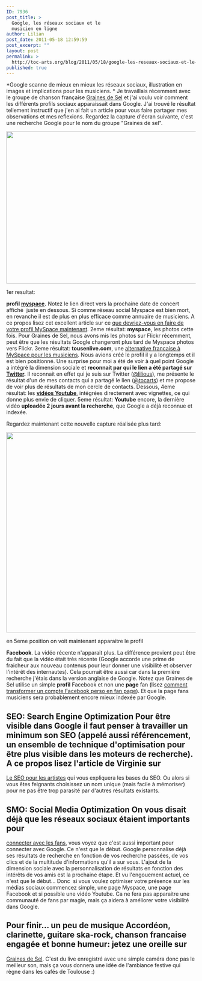 ```yaml
---
ID: 7936
post_title: >
  Google, les réseaux sociaux et le
  musicien en ligne
author: Lilian
post_date: 2011-05-18 12:59:59
post_excerpt: ""
layout: post
permalink: >
  http://toc-arts.org/blog/2011/05/18/google-les-reseaux-sociaux-et-le-musicien-en-ligne/
published: true
---
```

*Google scanne de mieux en mieux les réseaux sociaux, illustration en images et implications pour les musiciens. * Je travaillais récemment avec le groupe de chanson française [Graines de Sel][1] et j'ai voulu voir comment les différents profils sociaux apparaissait dans Google. J'ai trouvé le résultat tellement instructif que j'en ai fait un article pour vous faire partager mes observations et mes reflexions. Regardez la capture d'écran suivante, c'est une recherche Google pour le nom du groupe "Graines de sel". <p style="text-align: center;">
  <a href="http://toc-arts.org/blog/wp-content/uploads/2011/04/graines-de-sel-google.jpg"><img class="aligncenter" title="graines-de-sel-google" src="http://toc-arts.org/blog/wp-content/uploads/2011/04/graines-de-sel-google.jpg" alt="" width="533" height="405" /></a>
</p> 1er resultat: 

**profil [myspace][2].** Notez le lien direct vers la prochaine date de concert affiché  juste en dessous. Si comme réseau social Myspace est bien mort, en revanche il est de plus en plus efficace comme annuaire de musiciens. A ce propos lisez cet excellent article sur ce [que devriez-vous en faire de v][3][otre profil MySpace ][3][maintenant][3]. 2eme résultat: **myspace**, les photos cette fois. Pour Graines de Sel, nous avons mis les photos sur Flickr récemment, peut être que les résultats Google changeront plus tard de Myspace photos vers Flickr. 3eme résultat: **tousenlive.com**, une <a rel="bookmark" href="../2008/12/10/alternatives-a-myspace-pour-les-musiciens-tousenlivecom/">alternative francaise à MySpace pour les musiciens</a>. Nous avions créé le profil il y a longtemps et il est bien positionné. Une surprise pour moi a été de voir à quel point Google a intégré la dimension sociale et **reconnait par qui le lien a été partagé sur [Twitter][4].** Il reconnait en effet qui je suis sur Twitter ([@lilious][5]), me présente le résultat d'un de mes contacts qui a partagé le lien ([@tocarts][6]) et me propose de voir plus de résultats de mon cercle de contacts. Dessous, 4eme résultat: les [**vidéos Youtube**][7], intégrées directement avec vignettes, ce qui donne plus envie de cliquer. 5eme résultat: **Youtube** encore, la dernière vidéo **uploadée 2 jours avant la recherche**, que Google a déjà reconnue et indexée. <p style="text-align: left;">
  Regardez maintenant cette nouvelle capture réalisée plus tard:
</p>

<p style="text-align: center;">
  <a href="http://toc-arts.org/blog/wp-content/uploads/2011/04/google-graines-de-sel-2.jpg"><img class="size-full wp-image-7942  aligncenter" title="google-graines-de-sel-2" src="http://toc-arts.org/blog/wp-content/uploads/2011/04/google-graines-de-sel-2.jpg" alt="" width="533" /></a>
</p> en 5eme position on voit maintenant apparaitre le profil 

**Facebook**. La vidéo récente n'apparait plus. La différence provient peut être du fait que la vidéo était très récente (Google accorde une prime de fraicheur aux nouveau contenus pour leur donner une visibilité et observer l'intérêt des internautes). Cela pourrait être aussi car dans la première recherche j'étais dans la version anglaise de Google. Notez que Graines de Sel utilise un simple **profil** Facebook et non une **page** fan <span style="color: #000000;">(lisez <a href="http://toc-arts.org/blog/2011/04/14/transformer-un-compte-facebook-perso-en-fan-page/">comment transformer un compte Facebook perso en fan page</a>).</span> Et que la page fans musiciens sera probablement encore mieux indexée par Google. 
## SEO: Search Engine Optimization Pour être visible dans Google il faut penser à travailler un minimum son SEO (appelé aussi référencement, un ensemble de technique d'optimisation pour être plus visible dans les moteurs de recherche). A ce propos lisez l'article de Virginie sur 

[Le SEO pour les artistes][8] qui vous expliquera les bases du SEO. Ou alors si vous êtes feignants choisissez un nom unique (mais facile à mémoriser) pour ne pas être trop parasité par d'autres résultats existants. 
## SMO: Social Media Optimization On vous disait déjà que les réseaux sociaux étaient importants pour 

[connecter avec les fans][9], vous voyez que c'est aussi important pour connecter avec Google. Ce n'est que le début. Google personnalise déjà ses résultats de recherche en fonction de vos recherche passées, de vos clics et de la multitude d'informations qu'il a sur vous. L'ajout de la dimension sociale avec la personnalisation de résultats en fonction des intérêts de vos amis est la prochaine étape. Et vu l'engouement actuel, ce n'est que le début... Donc  si vous voulez optimiser votre présence sur les médias sociaux commencez simple, une page Myspace, une page Facebook et si possible une vidéo Youtube. Ca ne fera pas apparaitre une communauté de fans par magie, mais ça aidera à améliorer votre visibilité dans Google. 
## Pour finir... un peu de musique Accordéon, clarinette, guitare ska-rock, chanson francaise engagée et bonne humeur: jetez une oreille sur 

[Graines de Sel][1]. C'est du live enregistré avec une simple caméra donc pas le meilleur son, mais ça vous donnera une idée de l'ambiance festive qui règne dans les cafés de Toulouse :) [][10]

 [1]: http://www.myspace.com/grainesdesel
 [2]: http://toc-arts.org/blog/outils-internet/utiliser-myspace/
 [3]: http://virginieberger.com/2011/04/votre-profil-myspace-que-devez-vous-en-faire-maintenant/
 [4]: http://toc-arts.org/blog/2011/01/12/le-guide-twitter-pour-les-toc-arts/
 [5]: http://twitter.com/lilious
 [6]: http://twitter.com/tocarts
 [7]: http://toc-arts.org/blog/outils-internet/youtube-partage-videos/
 [8]: http://virginieberger.com/2011/02/le-seo-ou-search-engine-optimization-pour-les-artistes/
 [9]: http://toc-arts.org/blog/2011/02/27/la-strategie-de-ian-roger-pour-promouvoir-et-vendre-sa-musique-comme-une-rock-star/
 [10]: http://soundcloud.com/graines-de-sel